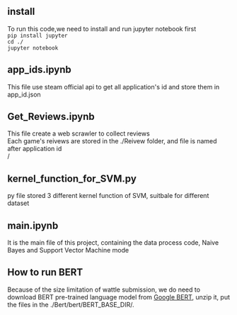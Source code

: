 ## install
To run this code,we need to install and run jupyter notebook first
<br>
``
pip install jupyter
``
<br>
``
cd ./
``
<br>
``
jupyter notebook
``

## app_ids.ipynb
This file use steam official api to get all application's id and store them in app_id.json

## Get_Reviews.ipynb
This file create a web scrawler to collect reviews <br>
Each game's reivews are stored in the ./Reivew folder, and file is named after application id <br>/
## kernel_function_for_SVM.py
py file stored 3 different kernel function of SVM, suitbale for different dataset

## main.ipynb
It is the main file of this project, containing the data process code, Naive Bayes and Support Vector Machine mode <br>

## How to run BERT
Because of the size limitation of wattle submission, we do need to download BERT pre-trained language model from [Google BERT](https://storage.googleapis.com/bert_models/2019_05_30/wwm_uncased_L-24_H-1024_A-16.zip), unzip it, put the files in the ./Bert/bert/BERT_BASE_DIR/.
<br>
<br>

